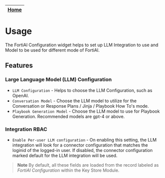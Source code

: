 | [Home](../README.md) |
|--------------------------------------------|

# Usage

The FortiAI Configuration widget helps to set up LLM Integration to use and Model to be used for different mode of FortiAI.

## Features

### Large Language Model (LLM) Configuration
- `LLM Configuration` - Helps to choose the LLM Configuration, such as OpenAI.
- `Conversation Model` - Choose the LLM model to utilize for the Conversation or Response Plans / Jinja / Playbook How To's mode.
- `Playbook Generation Model` - Choose the LLM model to use for Playbook Generation. Recommended models are gpt-4 or above.

### Integration RBAC
- `Enable Per-user LLM configuration` - On enabling this setting, the LLM integration will look for a connector configuration that matches the loginid of the logged-in user. If disabled, the connector configuration marked default for the LLM integration will be used.

>**Note** By default, all these fields are loaded from the record labeled as *FortiAI Configuration* within the Key Store Module.